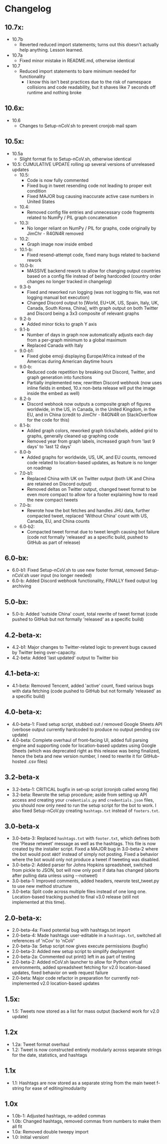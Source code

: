 # Changelog

## 10.7x:
- 10.7b
    - Reverted reduced import statements; turns out this doesn't actually help anything. Lesson learned.
- 10.7a
    - Fixed minor mistake in README.md, otherwise identical
- 10.7
    - Reduced import statements to bare minimum needed for functionality
        - I know this isn't best practices due to the risk of namespace collisions and code readability, but it shaves like 7 seconds off runtime and nothing broke

## 10.6x:
- 10.6
    - Changes to Setup-nCoV.sh to prevent cronjob mail spam

## 10.5x:
- 10.5a
    - Slight format fix to Setup-nCoV.sh, otherwise identical
- 10.5: CUMULATIVE UPDATE rolling up several versions of unreleased updates
    - 10.5:
        - Code is now fully commented
        - Fixed bug in tweet resending code not leading to proper exit condition
        - Fixed MAJOR bug causing inaccurate active case numbers in United States
    - 10.4:
        - Removed config file entries and unnecessary code fragments related to NumPy / PIL graph concatenation
    - 10.3:
        - No longer reliant on NumPy / PIL for graphs, code originally by JimChr - R4GN4R removed
    - 10.2:
        - Graph image now inside embed
    - 10.1-b:
        - Fixed resend-attempt code, fixed many bugs related to backend rework
    - 10.0-b:
        - MASSIVE backend rework to allow for changing output countries based on a config file instead of being hardcoded (country order changes no longer tracked in changelog)
    - 9.3-b
        - Fixed and reworked run logging (was not logging to file, was not logging manual bot execution)
        - Changed Discord output to [World, EU+UK, US, Spain, Italy, UK, Canada, South Korea, China], with graph output on both Twitter and Discord being a 3x3 composite of relevant graphs
    - 9.2-b
        - Added minor ticks to graph Y axis
    - 9.1-b
        - Number of days in graph now automatically adjusts each day from a per-graph minimum to a global maximum
        - Replaced Canada with Italy
    - 9.0-b1:
        - Fixed globe emoji displaying Europe/Africa instead of the Americas during American daytime hours
    - 9.0-b:
        - Reduced code repetition by breaking out Discord, Twitter, and graph generation into functions
        - Partially implemented new, rewritten Discord webhook (now uses inline fields in embed, 10.x non-beta release will put the image inside the embed as well)
    - 8.2-b
        - Discord webhook now outputs a composite graph of figures worldwide, in the US, in Canada, in the United Kingdom, in the EU, and in China (credit to JimChr - R4GN4R on StackOverflow for the code for this)
    - 8.1-b:
        - Added graph colors, reworked graph ticks/labels, added grid to graphs, generally cleaned up graphing code
        - Removed year from graph labels, increased graph from 'last 9 days' to 'last 12 days'
    - 8.0-b
        - Added graphs for worldwide, US, UK, and EU counts, removed code related to location-based updates, as feature is no longer on roadmap
    - 7.0-b1:
        - Replaced China with UK on Twitter output (both UK and China are retained on Discord output)
        - Removed deltas on Twitter output, changed tweet format to be even more compact to allow for a footer explaining how to read the new compact tweets
    - 7.0-b:
       - Rewrote how the bot fetches and handles JHU data, further compacted tweet, replaced 'Without China' count with US, Canada, EU, and China counts
    - 6.0-b2:
        - Compacted tweet format due to tweet length causing bot failure (code not formally 'released' as a specific build, pushed to GitHub as part of  release)

## 6.0-bx:
- 6.0-b1: Fixed Setup-nCoV.sh to use new footer format, removed Setup-nCoV.sh user input (no longer needed)
- 6.0-b: Added Discord webhook functionality, FINALLY fixed output log archiving

## 5.0-bx:
- 5.0-b: Added 'outside China' count, total rewrite of tweet format (code pushed to GitHub but not formally 'released' as a specific build)

## 4.2-beta-x:
- 4.2-b1: Major changes to Twitter-related logic to prevent bugs caused by Twitter being over-capacity.
- 4.2-beta: Added 'last updated' output to Twitter bio

## 4.1-beta-x:
- 4.1-beta: Removed Tencent, added 'active' count, fixed various bugs with data fetching (code pushed to GitHub but not formally 'released' as a specific build)

## 4.0-beta-x:
- 4.0-beta-1: Fixed setup script, stubbed out / removed Google Sheets API (verbose output currently hardcoded to produce no output pending csv update)
- 4.0-beta: Complete overhaul of front-facing UI, added full parsing engine and supporting code for location-based updates using Google Sheets (which was deprecated right as this release was being finalized, hence the beta and new version number, I need to rewrite it for GitHub-hosted .csv files)

## 3.2-beta-x
- 3.2-beta-1: CRITICAL bugfix in set-up script (cronjob called wrong file)
- 3.2-beta: Rewrote the setup procedure; aside from setting up API access and creating your `credentials.py` and `credentials.json` files, you should now only need to run the setup script for the bot to work. I also fixed Setup-nCoV.py creating `hashtags.txt` instead of `footers.txt`.

## 3.0-beta-x
- 3.0-beta-3: Replaced `hashtags.txt` with `footer.txt`, which defines both the 'Please retweet' message as well as the hashtags. This file is now created by the installer script. Fixed a MAJOR bug in 3.0-beta-2 where the bot would post `ABOT` instead of simply not posting. Fixed a behavior where the bot would only not produce a tweet if tweeting was disabled.
- 3.0-beta-2: Added parser for Johns Hopkins spreadsheet, switched from pickle to JSON, bot will now only post if data has changed (aborts after pulling data unless using --notweet)
- 3.0-beta-1: Improved comments, added headers, rewrote test_tweet.py to use new method structure
- 3.0-beta: Split code across multiple files instead of one long one. Location-based tracking pushed to final v3.0 release (still not implemented at this time).

## 2.0-beta-x:
- 2.0-beta-4a: Fixed potential bug with hashtags.txt import
- 2.0-beta-4: Made hashtags user-editable in a `hashtags.txt`, switched all references of 'nCov' to 'nCoV'
- 2.0-beta-3a: Setup script now gives execute permissions (bugfix)
- 2.0-beta-3: Added new setup script to simplify deployment
- 2.0-beta-2a: Commented out print() left in as part of testing
- 2.0-beta-2: Added nCoV.sh launcher to allow for Python virtual environments, added spreadsheet fetching for v2.0 location-based updates, fixed behavior on web request failure
- 2.0-beta: Major code refactor in preparation for currently not-implemented v2.0 location-based updates

## 1.5x:
- 1.5: Tweets now stored as a list for mass output (backend work for v2.0 update)

## 1.2x

- 1.2a: Tweet format overhaul
- 1.2: Tweet is now constructed entirely modularly across separate strings for the date, statistics, and hashtags

## 1.1x

- 1.1: Hashtags are now stored as a separate string from the main tweet f-string for ease of editing/modularity

## 1.0x

- 1.0b-1: Adjusted hashtags, re-added commas
- 1.0b: Changed hashtags, removed commas from numbers to make them all fit
- 1.0a: Removed double tweepy import
- 1.0: Initial version!
